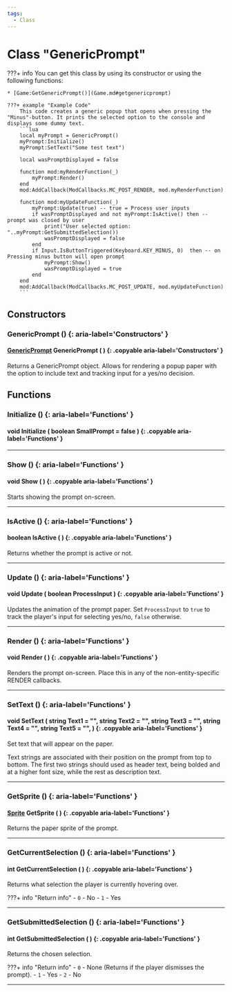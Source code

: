 ```yaml
---
tags:
  - Class
---
```

# Class "GenericPrompt"

???+ info
	You can get this class by using its constructor or using the following functions:

	* [Game:GetGenericPrompt()](Game.md#getgenericprompt)

	???+ example "Example Code"
		This code creates a generic popup that opens when pressing the "Minus"-button. It prints the selected option to the console and displays some dummy text. 
		```lua
		local myPrompt = GenericPrompt()
		myPrompt:Initialize()
		myPrompt:SetText("Some test text")

		local wasPromptDisplayed = false

		function mod:myRenderFunction(_)
			myPrompt:Render()
		end 
		mod:AddCallback(ModCallbacks.MC_POST_RENDER, mod.myRenderFunction)

		function mod:myUpdateFunction(_) 
			myPrompt:Update(true) -- true = Process user inputs
			if wasPromptDisplayed and not myPrompt:IsActive() then -- prompt was closed by user 
				print("User selected option: "..myPrompt:GetSubmittedSelection()) 
				wasPromptDisplayed = false 
			end
			if Input.IsButtonTriggered(Keyboard.KEY_MINUS, 0)  then -- on Pressing minus button will open prompt 
				myPrompt:Show() 
				wasPromptDisplayed = true 
			end 
		end 
		mod:AddCallback(ModCallbacks.MC_POST_UPDATE, mod.myUpdateFunction)
		```

## Constructors
### GenericPrompt () {: aria-label='Constructors' }
#### [GenericPrompt](GenericPrompt.md) GenericPrompt ( ) {: .copyable aria-label='Constructors' }
Returns a GenericPrompt object. Allows for rendering a popup paper with the option to include text and tracking input for a yes/no decision.

## Functions

### Initialize () {: aria-label='Functions' }
#### void Initialize ( boolean SmallPrompt = false ) {: .copyable aria-label='Functions' }

___
### Show () {: aria-label='Functions' }
#### void Show ( ) {: .copyable aria-label='Functions' }
Starts showing the prompt on-screen.

___
### IsActive () {: aria-label='Functions' }
#### boolean IsActive ( ) {: .copyable aria-label='Functions' }
Returns whether the prompt is active or not.

___
### Update () {: aria-label='Functions' }
#### void Update ( boolean ProcessInput ) {: .copyable aria-label='Functions' }
Updates the animation of the prompt paper. Set `ProcessInput` to `true` to track the player's input for selecting yes/no, `false` otherwise.

___
### Render () {: aria-label='Functions' }
#### void Render ( ) {: .copyable aria-label='Functions' }
Renders the prompt on-screen. Place this in any of the non-entity-specific RENDER callbacks.

___
### SetText () {: aria-label='Functions' }
#### void SetText ( string Text1 = "", string Text2 = "", string Text3 = "", string Text4 = "", string Text5 = "", ) {: .copyable aria-label='Functions' }
Set text that will appear on the paper.

Text strings are associated with their position on the prompt from top to bottom. The first two strings should used as header text, being bolded and at a higher font size, while the rest as description text.

___
### GetSprite () {: aria-label='Functions' }
#### [Sprite](Sprite.md) GetSprite ( ) {: .copyable aria-label='Functions' }
Returns the paper sprite of the prompt.

___
### GetCurrentSelection () {: aria-label='Functions' }
#### int GetCurrentSelection ( ) {: .copyable aria-label='Functions' }
Returns what selection the player is currently hovering over.

???+ info "Return info"
	- `0` - No
	- `1` - Yes

___
### GetSubmittedSelection () {: aria-label='Functions' }
#### int GetSubmittedSelection ( ) {: .copyable aria-label='Functions' }
Returns the chosen selection. 

???+ info "Return info"
	- `0` - None (Returns if the player dismisses the prompt).
	- `1` - Yes
	- `2` - No

___